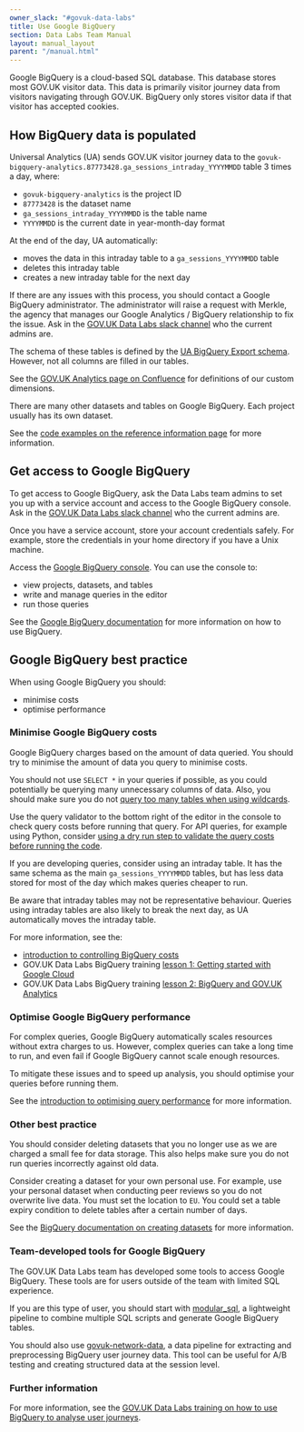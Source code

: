 ```yaml
---
owner_slack: "#govuk-data-labs"
title: Use Google BigQuery
section: Data Labs Team Manual
layout: manual_layout
parent: "/manual.html"
---
```



Google BigQuery is a cloud-based SQL database. This database stores most GOV.UK visitor data. This data is primarily visitor journey data from visitors navigating through GOV.UK. BigQuery only stores visitor data if that visitor has accepted cookies.

## How BigQuery data is populated

Universal Analytics (UA) sends GOV.UK visitor journey data to the `govuk-bigquery-analytics.87773428.ga_sessions_intraday_YYYYMMDD` table 3 times a day, where:

- `govuk-bigquery-analytics` is the project ID
- `87773428` is the dataset name
- `ga_sessions_intraday_YYYYMMDD` is the table name
- `YYYYMMDD` is the current date in year-month-day format

At the end of the day, UA automatically:

- moves the data in this intraday table to a `ga_sessions_YYYYMMDD` table
- deletes this intraday table
- creates a new intraday table for the next day

If there are any issues with this process, you should contact a Google BigQuery administrator. The administrator will raise a request with Merkle, the agency that manages our Google Analytics / BigQuery relationship to fix the issue. Ask in the [GOV.UK Data Labs slack channel](https://gds.slack.com/archives/CHR4UQKU4) who the current admins are.

The schema of these tables is defined by the [UA BigQuery Export schema](https://support.google.com/analytics/answer/3437719?hl=en). However, not all columns are filled in our tables.

See the [GOV.UK Analytics page on Confluence](https://gov-uk.atlassian.net/wiki/spaces/GOVUK/pages/23855552/Analytics+on+GOV.UK#AnalyticsonGOV.UK-customDimensionsCustomdimensions) for definitions of our custom dimensions.

There are many other datasets and tables on Google BigQuery. Each project usually has its own dataset.

See the [code examples on the reference information page](/manual/datalabs-reference-info.html#code-examples) for more information.

## Get access to Google BigQuery

To get access to Google BigQuery, ask the Data Labs team admins to set you up with a service account and access to the Google BigQuery console. Ask in the [GOV.UK Data Labs slack channel](https://gds.slack.com/archives/CHR4UQKU4) who the current admins are.

Once you have a service account, store your account credentials safely. For example, store the credentials in your home directory if you have a Unix machine.

Access the [Google BigQuery console](http://console.cloud.google.com/bigquery?organizationId=262359340232&project=govuk-bigquery-analytics&ws=). You can use the console to:

- view projects, datasets, and tables
- write and manage queries in the editor
- run those queries

See the [Google BigQuery documentation](https://cloud.google.com/bigquery/docs/how-to) for more information on how to use BigQuery.

## Google BigQuery best practice

When using Google BigQuery you should:

- minimise costs
- optimise performance

### Minimise Google BigQuery costs

Google BigQuery charges based on the amount of data queried. You should try to minimise the amount of data you query to minimise costs.

You should not use `SELECT *` in your queries if possible, as you could potentially be querying many unnecessary columns of data. Also, you should make sure you do not [query too many tables when using wildcards](https://cloud.google.com/bigquery/docs/querying-wildcard-tables).

Use the query validator to the bottom right of the editor in the console to check query costs before running that query. For API queries, for example using Python, consider [using a dry run step to validate the query costs before running the code](https://cloud.google.com/bigquery/docs/best-practices-costs#python).

If you are developing queries, consider using an intraday table. It has the same schema as the main `ga_sessions_YYYYMMDD` tables, but has less data stored for most of the day which makes queries cheaper to run.

Be aware that intraday tables may not be representative behaviour. Queries using intraday tables are also likely to break the next day, as UA automatically moves the intraday table.

For more information, see the:

- [introduction to controlling BigQuery costs](https://cloud.google.com/bigquery/docs/controlling-costs)
- GOV.UK Data Labs BigQuery training [lesson 1: Getting started with Google Cloud](https://docs.google.com/document/d/1DY5f6Q-5ZApFq3OefbgGjx_TefT1ffFzoGu2RIUC1PM/edit)
- GOV.UK Data Labs BigQuery training [lesson 2: BigQuery and GOV.UK Analytics](https://docs.google.com/document/d/1hF1U9XUrv5qEX97nthrKkPRuaDbOIQH64JiyZDrT0NQ/edit)

### Optimise Google BigQuery performance

For complex queries, Google BigQuery automatically scales resources without extra charges to us. However, complex queries can take a long time to run, and even fail if Google BigQuery cannot scale enough resources.

To mitigate these issues and to speed up analysis, you should optimise your queries before running them.

See the [introduction to optimising query performance](https://cloud.google.com/bigquery/docs/best-practices-performance-overview) for more information.

### Other best practice

You should consider deleting datasets that you no longer use as we are charged a small fee for data storage. This also helps make sure you do not run queries incorrectly against old data.

Consider creating a dataset for your own personal use. For example, use your personal dataset when conducting peer reviews so you do not overwrite live data. You must set the location to `EU`. You could set a table expiry condition to delete tables after a certain number of days.

See the [BigQuery documentation on creating datasets](https://cloud.google.com/bigquery/docs/datasets) for more information.

### Team-developed tools for Google BigQuery

The GOV.UK Data Labs team has developed some tools to access Google BigQuery. These tools are for users outside of the team with limited SQL experience.

If you are this type of user, you should start with [modular_sql](https://github.com/alphagov/modular_sql), a lightweight pipeline to combine multiple SQL scripts and generate Google BigQuery tables.

You should also use [govuk-network-data](https://github.com/alphagov/govuk-network-data), a data pipeline for extracting and preprocessing BigQuery user journey data. This tool can be useful for A/B testing and creating structured data at the session level.

### Further information

For more information, see the [GOV.UK Data Labs training on how to use BigQuery to analyse user journeys](https://docs.google.com/document/d/1ojeqYDdxo9R-N8ivXu3UfHUVG0NczgNJydylNUbwXec/edit#heading=h.bz8ye39uw6m2).

